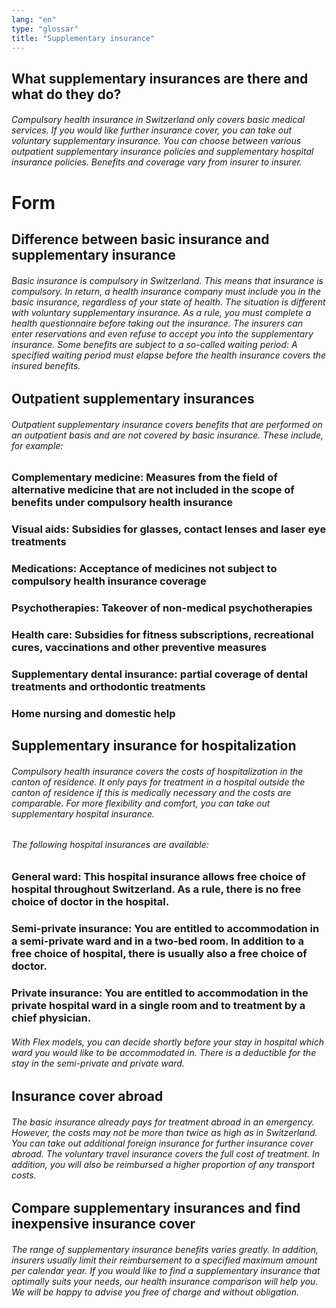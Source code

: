 ```yaml
---
lang: "en"
type: "glossar"
title: "Supplementary insurance"
---
```


## What supplementary insurances are there and what do they do?

###### Compulsory health insurance in Switzerland only covers basic medical services. If you would like further insurance cover, you can take out voluntary supplementary insurance. You can choose between various outpatient supplementary insurance policies and supplementary hospital insurance policies. Benefits and coverage vary from insurer to insurer.

# Form

## Difference between basic insurance and supplementary insurance

###### Basic insurance is compulsory in Switzerland. This means that insurance is compulsory. In return, a health insurance company must include you in the basic insurance, regardless of your state of health. The situation is different with voluntary supplementary insurance. As a rule, you must complete a health questionnaire before taking out the insurance. The insurers can enter reservations and even refuse to accept you into the supplementary insurance. Some benefits are subject to a so-called waiting period: A specified waiting period must elapse before the health insurance covers the insured benefits.

## Outpatient supplementary insurances

###### Outpatient supplementary insurance covers benefits that are performed on an outpatient basis and are not covered by basic insurance. These include, for example:

### Complementary medicine: Measures from the field of alternative medicine that are not included in the scope of benefits under compulsory health insurance

### Visual aids: Subsidies for glasses, contact lenses and laser eye treatments

### Medications: Acceptance of medicines not subject to compulsory health insurance coverage

### Psychotherapies: Takeover of non-medical psychotherapies

### Health care: Subsidies for fitness subscriptions, recreational cures, vaccinations and other preventive measures

### Supplementary dental insurance: partial coverage of dental treatments and orthodontic treatments

### Home nursing and domestic help

## Supplementary insurance for hospitalization

###### Compulsory health insurance covers the costs of hospitalization in the canton of residence. It only pays for treatment in a hospital outside the canton of residence if this is medically necessary and the costs are comparable. For more flexibility and comfort, you can take out supplementary hospital insurance.

###### The following hospital insurances are available:

### General ward: This hospital insurance allows free choice of hospital throughout Switzerland. As a rule, there is no free choice of doctor in the hospital.

### Semi-private insurance: You are entitled to accommodation in a semi-private ward and in a two-bed room. In addition to a free choice of hospital, there is usually also a free choice of doctor.

### Private insurance: You are entitled to accommodation in the private hospital ward in a single room and to treatment by a chief physician.

###### With Flex models, you can decide shortly before your stay in hospital which ward you would like to be accommodated in. There is a deductible for the stay in the semi-private and private ward.

## Insurance cover abroad

###### The basic insurance already pays for treatment abroad in an emergency. However, the costs may not be more than twice as high as in Switzerland. You can take out additional foreign insurance for further insurance cover abroad. The voluntary travel insurance covers the full cost of treatment. In addition, you will also be reimbursed a higher proportion of any transport costs.

## Compare supplementary insurances and find inexpensive insurance cover

###### The range of supplementary insurance benefits varies greatly. In addition, insurers usually limit their reimbursement to a specified maximum amount per calendar year. If you would like to find a supplementary insurance that optimally suits your needs, our health insurance comparison will help you. We will be happy to advise you free of charge and without obligation.

